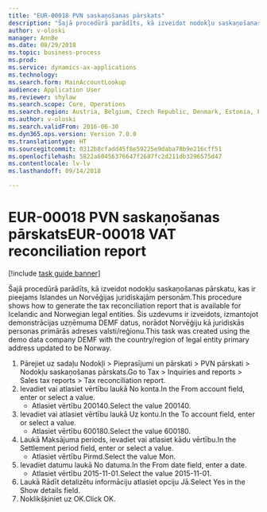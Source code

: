 ```yaml
--- 
title: "EUR-00018 PVN saskaņošanas pārskats"
description: "Šajā procedūrā parādīts, kā izveidot nodokļu saskaņošanas pārskatu, kas ir pieejams Islandes un Norvēģijas juridiskajām personām."
author: v-oloski
manager: AnnBe
ms.date: 08/29/2018
ms.topic: business-process
ms.prod: 
ms.service: dynamics-ax-applications
ms.technology: 
ms.search.form: MainAccountLookup
audience: Application User
ms.reviewer: shylaw
ms.search.scope: Core, Operations
ms.search.region: Austria, Belgium, Czech Republic, Denmark, Estonia, Finland, France, Germany, Hungary, Ireland, Italy, Latvia, Lithuania, Netherlands, Poland, Spain, Sweden, United Kingdom
ms.author: v-oloski
ms.search.validFrom: 2016-06-30
ms.dyn365.ops.version: Version 7.0.0
ms.translationtype: HT
ms.sourcegitcommit: 0312b8cfadd45f8e59225e9daba78b9e216cff51
ms.openlocfilehash: 5822a60456376647f2687fc2d211db3296575d47
ms.contentlocale: lv-lv
ms.lasthandoff: 09/14/2018

---
```

# <a name="eur-00018-vat-reconciliation-report"></a><span data-ttu-id="72962-103">EUR-00018 PVN saskaņošanas pārskats</span><span class="sxs-lookup"><span data-stu-id="72962-103">EUR-00018 VAT reconciliation report</span></span>

[!include [task guide banner](../../includes/task-guide-banner.md)]

<span data-ttu-id="72962-104">Šajā procedūrā parādīts, kā izveidot nodokļu saskaņošanas pārskatu, kas ir pieejams Islandes un Norvēģijas juridiskajām personām.</span><span class="sxs-lookup"><span data-stu-id="72962-104">This procedure shows how to generate the tax reconciliation report that is available for Icelandic and Norwegian legal entities.</span></span> <span data-ttu-id="72962-105">Šis uzdevums ir izveidots, izmantojot demonstrācijas uzņēmuma DEMF datus, norādot Norvēģiju kā juridiskās personas primārās adreses valsti/reģionu.</span><span class="sxs-lookup"><span data-stu-id="72962-105">This task was created using the demo data company DEMF with the country/region of legal entity primary address updated to be Norway.</span></span>

1. <span data-ttu-id="72962-106">Pārejiet uz sadaļu Nodokļi > Pieprasījumi un pārskati > PVN pārskati > Nodokļu saskaņošanas pārskats.</span><span class="sxs-lookup"><span data-stu-id="72962-106">Go to Tax > Inquiries and reports > Sales tax reports > Tax reconciliation report.</span></span>
2. <span data-ttu-id="72962-107">Ievadiet vai atlasiet vērtību laukā No konta.</span><span class="sxs-lookup"><span data-stu-id="72962-107">In the From account field, enter or select a value.</span></span>
    * <span data-ttu-id="72962-108">Atlasiet vērtību 200140.</span><span class="sxs-lookup"><span data-stu-id="72962-108">Select the value 200140.</span></span>  
3. <span data-ttu-id="72962-109">Ievadiet vai atlasiet vērtību laukā Uz kontu.</span><span class="sxs-lookup"><span data-stu-id="72962-109">In the To account field, enter or select a value.</span></span>
    * <span data-ttu-id="72962-110">Atlasiet vērtību 600180.</span><span class="sxs-lookup"><span data-stu-id="72962-110">Select the value 600180.</span></span>  
4. <span data-ttu-id="72962-111">Laukā Maksājuma periods, ievadiet vai atlasiet kādu vērtību.</span><span class="sxs-lookup"><span data-stu-id="72962-111">In the Settlement period field, enter or select a value.</span></span>
    * <span data-ttu-id="72962-112">Atlasiet vērtību Pirmd.</span><span class="sxs-lookup"><span data-stu-id="72962-112">Select the value Mon.</span></span>  
5. <span data-ttu-id="72962-113">Ievadiet datumu laukā No datuma.</span><span class="sxs-lookup"><span data-stu-id="72962-113">In the From date field, enter a date.</span></span>
    * <span data-ttu-id="72962-114">Atlasiet vērtību 2015-11-01.</span><span class="sxs-lookup"><span data-stu-id="72962-114">Select the value 2015-11-01.</span></span>  
6. <span data-ttu-id="72962-115">Laukā Rādīt detalizētu informāciju atlasiet opciju Jā.</span><span class="sxs-lookup"><span data-stu-id="72962-115">Select Yes in the Show details field.</span></span>
7. <span data-ttu-id="72962-116">Noklikšķiniet uz OK.</span><span class="sxs-lookup"><span data-stu-id="72962-116">Click OK.</span></span>


